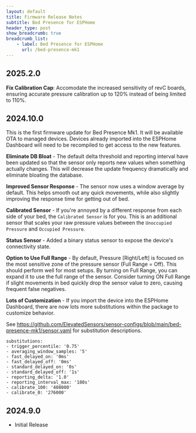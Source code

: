 ```yaml
---
layout: default
title: Firmware Release Notes
subtitle: Bed Presence for ESPHome
header_type: post
show_breadcrumb: true
breadcrumb_list:
    - label: Bed Presence for ESPHome
      url: /bed-presence-mk1
---
```


## 2025.2.0
**Fix Calibration Cap**: Accomodate the increased sensitivity of revC boards, ensuring accurate pressure calibration up to
120% instead of being limited to 110%.

## 2024.10.0
This is the first firmware update for Bed Presence Mk1. It will be available OTA to managed devices. Devices already
imported into the ESPHome Dashboard will need to be recompiled to get access to the new features.

**Eliminate DB Bloat** - The default delta threshold and reporting interval have been updated so that the sensor only
reports new values when something actually changes. This will decrease the update frequency dramatically and eliminate
bloating the database.

**Improved Sensor Response** - The sensor now uses a window average by default. This helps smooth out any quick movements,
while also slightly improving the response time for getting out of bed.

**Calibrated Sensor** - If you're annoyed by a different response from each side of your bed, the `Calibrated Sensor` is for
you. This is an additional sensor that scales your raw pressure values between the `Unoccupied Pressure` and `Occupied
Pressure`.

**Status Sensor** - Added a binary status sensor to expose the device's connectivity state.

**Option to Use Full Range** - By default, Pressure [Right/Left] is focused on the most sensitive zone of the pressure
sensor (Full Range = Off). This should perform well for most setups. By turning on Full Range, you can expand it to use
the full range of the sensor. Consider turning ON Full Range if slight movements in bed quickly drop the sensor value to
zero, causing frequent false negatives.

**Lots of Customization** - If you import the device into the ESPHome Dashboard, there are now lots more substitutions
within the package to customize behavior.

See <a href="https://github.com/ElevatedSensors/sensor-configs/blob/main/bed-presence-mk1/sensor.yaml" target="_blank">https://github.com/ElevatedSensors/sensor-configs/blob/main/bed-presence-mk1/sensor.yaml</a> for substitution descriptions.

```
substitutions:
- trigger_percentile: '0.75'
- averaging_window_samples: '5'
- fast_delayed_on: '0ms'
- fast_delayed_off: '0ms'
- standard_delayed_on: '0s'
- standard_delayed_off: '1s'
- reporting_delta: '1.0'
- reporting_interval_max: '180s'
- calibrate_100: '408000'
- calibrate_0: '276000'
```

## 2024.9.0
- Initial Release


